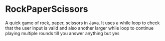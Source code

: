 # RockPaperScissors
 A quick game of rock, paper, scissors in Java. It uses a while loop to check that the user input is valid and also another larger while loop to continue playing multiple rounds till you answer anything but yes
